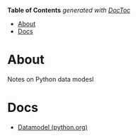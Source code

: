 <!-- START doctoc generated TOC please keep comment here to allow auto update -->
<!-- DON'T EDIT THIS SECTION, INSTEAD RE-RUN doctoc TO UPDATE -->
**Table of Contents**  *generated with [DocToc](https://github.com/thlorenz/doctoc)*

- [About](#about)
- [Docs](#docs)

<!-- END doctoc generated TOC please keep comment here to allow auto update -->

# About

Notes on Python data modesl

# Docs

* [Datamodel (python.org)](https://docs.python.org/2/reference/datamodel.html)
